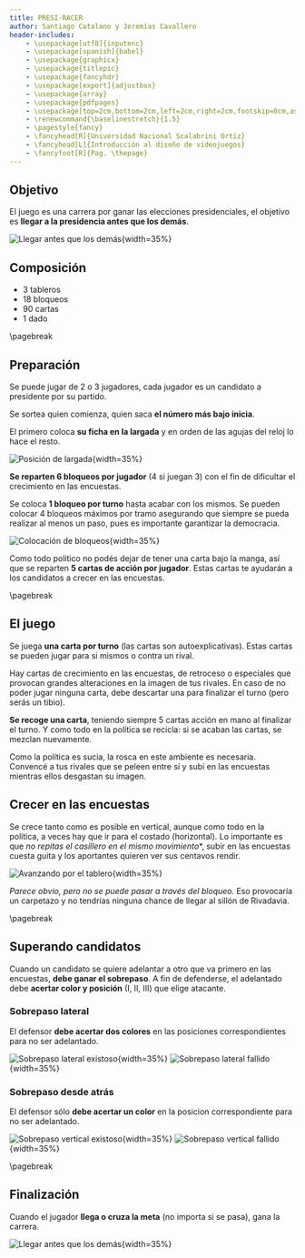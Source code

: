 ```yaml
---
title: PRESI-RACER
author: Santiago Catalano y Jeremías Cavallero
header-includes:
	- \usepackage[utf8]{inputenc}
    - \usepackage[spanish]{babel}
    - \usepackage{graphicx}
    - \usepackage{titlepic}
    - \usepackage{fancyhdr}
    - \usepackage[export]{adjustbox}
    - \usepackage{array}
    - \usepackage{pdfpages}
    - \usepackage[top=2cm,bottom=2cm,left=2cm,right=2cm,footskip=0cm,asymmetric]{geometry}
    - \renewcommand{\baselinestretch}{1.5} 
    - \pagestyle{fancy}
    - \fancyhead[R]{Universidad Nacional Scalabrini Ortiz}
    - \fancyhead[L]{Introducción al diseño de videojuegos}
    - \fancyfoot[R]{Pag. \thepage}
---
```

## Objetivo

El juego es una carrera por ganar las elecciones presidenciales, el objetivo es **llegar a la presidencia antes que los demás**.

![Llegar antes que los demás](assets/objetivo_del_juego.png "Llegar antes que los demás"){width=35%}


## Composición

* 3 tableros
* 18 bloqueos
* 90 cartas
* 1 dado

\pagebreak

## Preparación

Se puede jugar de 2 o 3 jugadores, cada jugador es un candidato a presidente por su partido.

Se sortea quien comienza, quien saca **el número más bajo inicia**.

El primero coloca **su ficha en la largada** y en orden de las agujas del reloj lo hace el resto.

![Posición de largada](assets/largada.png "Posición de largada"){width=35%}


**Se reparten 6 bloqueos por jugador** (4 si juegan 3) con el fin de dificultar el crecimiento en las encuestas.

Se coloca **1 bloqueo por turno** hasta acabar con los mismos. Se pueden colocar 4 bloqueos máximos por tramo asegurando que siempre se pueda realizar al menos un paso, pues es importante garantizar la democracia.

![Colocación de bloqueos](assets/poner_bloqueos.png "Colocación de bloqueos"){width=35%}


Como todo político no podés dejar de tener una carta bajo la manga, así que se reparten **5 cartas de acción por jugador**. Estas cartas te ayudarán a los candidatos a crecer en las encuestas.

\pagebreak

## El juego

Se juega **una carta por turno** (las cartas son autoexplicativas). Estas cartas se pueden jugar para si mismos o contra un rival. 

Hay cartas de crecimiento en las encuestas, de retroceso o especiales que provocan grandes alteraciones en la imagen de tus rivales. En caso de no poder jugar ninguna carta, debe descartar una para finalizar el turno (pero serás un tibio).

**Se recoge una carta**, teniendo siempre 5 cartas acción en mano al finalizar el turno. Y como todo en la política se recicla: si se acaban las cartas, se mezclan nuevamente.

Como la política es sucia, la rosca en este ambiente es necesaria. Convencé a tus rivales que se peleen entre sí y subí en las encuestas mientras ellos desgastan su imagen.

## Crecer en las encuestas

Se crece tanto como es posible en vertical, aunque como todo en la política, a veces hay que ir para el costado (horizontal). Lo importante es que *no repitas el casillero en el mismo movimiento**, subir en las encuestas cuesta guita y los aportantes quieren ver sus centavos rendir. 

![Avanzando por el tablero](assets/avance.png "Avanzando por el tablero"){width=35%}


*Parece obvio, pero no se puede pasar a través del bloqueo.* Eso provocaría un carpetazo y no tendrías ninguna chance de llegar al sillón de Rivadavia.

\pagebreak

## Superando candidatos

Cuando un candidato se quiere adelantar a otro que va primero en las encuestas, **debe ganar el sobrepaso**. A fin de defenderse, el adelantado debe **acertar color y posición** (I, II, III) que elige atacante.

### Sobrepaso lateral
El defensor **debe acertar dos colores** en las posiciones correspondientes para no ser adelantado.

![Sobrepaso lateral existoso](assets/sobrepaso_lateral.png "Sobrepaso lateral existoso"){width=35%}
![Sobrepaso lateral fallido](assets/sobrepaso_lateral_2.png "Sobrepaso lateral fallido"){width=35%}


### Sobrepaso desde atrás
El defensor sólo **debe acertar un color** en la posicion correspondiente para no ser adelantado.

![Sobrepaso vertical existoso](assets/sobrepaso_vertical.png "Sobrepaso vertical existoso"){width=35%}
![Sobrepaso vertical fallido](assets/sobrepaso_vertical_2.png "Sobrepaso vertical fallido"){width=35%}


\pagebreak

## Finalización

Cuando el jugador **llega o cruza la meta** (no importa si se pasa), gana la carrera.

![Llegar antes que los demás](assets/objetivo_del_juego.png "Llegar antes que los demás"){width=35%}